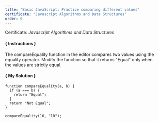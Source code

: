 ```yaml
---
title: "Basic JavaScript: Practice comparing different values"
certificate: "Javascript Algorithms and Data Structures"
order: 0
---
```

Certificate: *Javascript Algorithms and Data Structures*

#### { Instructions }
The compareEquality function in the editor compares two values using the equality operator. Modify the function so that it returns "Equal" only when the values are strictly equal.

#### { My Solution }
```
function compareEquality(a, b) {
  if (a === b) {
    return "Equal";
  }
  return "Not Equal";
}

compareEquality(10, "10");
```
